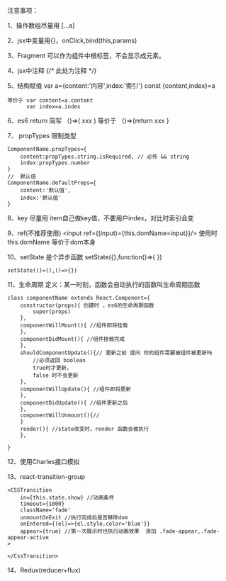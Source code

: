 注意事项：

1、操作数组尽量用 [...a]

2、jsx中变量用{}，onClick,bind(this,params)

3、Fragment 可以作为组件中根标签，不会显示成元素。

4、jsx中注释 {/* 此处为注释 */}

5、结构赋值
    var a={content:'内容',index:'索引'}
    const {content,index}=a

    等价于 var content=a.content
          var index=a.index

6、es6 return  简写
    （)=>( xxx )   等价于  （)=>{return xxx }

7、 propTypes  限制类型

    ComponentName.propTypes={
        content:propTypes.string.isRequired, // 必传 && string
        index:propTypes.number
    }
    //  默认值
    ComponentName.defaultProps={
        content:'默认值',
        index:'默认值'
    }

8、key  尽量用 item自己做key值，不要用户index，对比时索引会变

9、ref(不推荐使用)
    <input ref={(input)={this.domName=input}}/>
    使用时 this.domName 等价于dom本身

10、setState 是个异步函数
    setState({},function()=>{   })

    setState(()=(),()=>{})

11、生命周期
    定义：某一时刻，函数会自动执行的函数叫生命周期函数

    class componentName extends React.Component={
        constructor(props){ 创建时 ，es6的生命周期函数
            super(props)
        },
        componentWillMount(){ //组件即将挂载
        },
        componentDidMount(){ //组件挂载完成
        },
        shouldComponentUpdate(){// 更新之前 提问 你的组件需要被组件被更新吗
            //必须返回 boolean
            true时才更新，
            false 时不会更新
        },
        componentWillUpdate(){ //组件即将更新
        },
        componentDidUpdate(){ //组件更新之后
        },
        componentWillUnmount(){//
        }
        render(){ //state改变时，render 函数会被执行
        },

    }

12、使用Charles接口模拟

13、react-transition-group

    <CSSTransition
        in={this.state.show} //动画条件
        timeout={1000}
        className='fade'
        unmountOnExit //执行完成后是否移除dom
        onEntered={(el)=>{el.style.color='blue'}}
        appear={true} //第一次展示时也执行动画效果  添加 .fade-appear,.fade-appear-active
    >

    </CssTransition>

14、Redux(reducer+flux)

